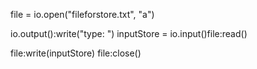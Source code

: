 file = io.open("fileforstore.txt", "a")

io.output():write("type: ")
inputStore = io.input()file:read()

file:write(inputStore)
file:close()
